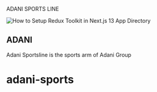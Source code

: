 ADANI SPORTS LINE

![How to Setup Redux Toolkit in Next.js 13 App Directory](https://yt3.googleusercontent.com/wQiZMt5IF6qp0ZRl7XhxgEtxn2tvwXM1o3YwQ_3267Oxmux4oWeArLI8I1pIT4q_syM8LwHPLA=s900-c-k-c0x00ffffff-no-rj)

## ADANI

Adani Sportsline is the sports arm of Adani Group
# adani-sports
